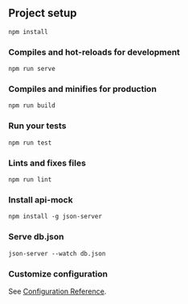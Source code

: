 ## Project setup
```
npm install
```

### Compiles and hot-reloads for development
```
npm run serve
```

### Compiles and minifies for production
```
npm run build
```

### Run your tests
```
npm run test
```

### Lints and fixes files
```
npm run lint
```

### Install api-mock
```
npm install -g json-server
```

### Serve db.json
```
json-server --watch db.json
```
### Customize configuration
See [Configuration Reference](https://cli.vuejs.org/config/).
